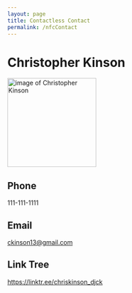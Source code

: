 ```yaml
---
layout: page
title: Contactless Contact
permalink: /nfcContact
---
```

# Christopher Kinson
<img src="https://github.com/kinson2/kinson2.github.io/raw/gh-pages/assets/img/IMG_8560-edit.jpg" width="200" height="200" alt="image of Christopher Kinson">

## Phone
111-111-1111
## Email
ckinson13@gmail.com
## Link Tree 
https://linktr.ee/chriskinson_djck
